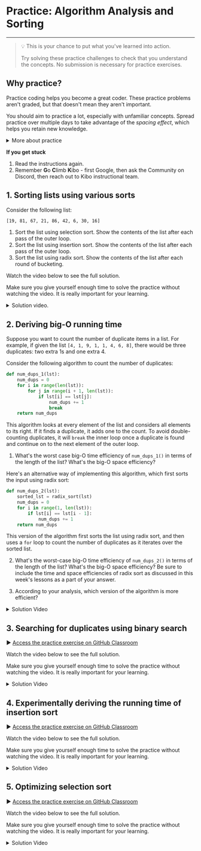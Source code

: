 # Practice: Algorithm Analysis and Sorting

---

> 💡 This is your chance to put what you've learned into action.
>
> Try solving these practice challenges to check that you understand the concepts.
> No submission is necessary for practice exercises.

## Why practice?

Practice coding helps you become a great coder. These practice problems aren't
graded, but that doesn't mean they aren't important.

You should aim to practice a lot, especially with unfamiliar concepts. Spread practice over multiple days to take advantage of the _spacing effect_, which helps you retain new knowledge.

<details><summary>More about practice</summary>

Practice helps you understand what you know, and what you don't know. It can be easy to trick yourself into thinking you understand something when you
do not -- or that you don't understand when you do. Practicing by writing code
or debugging code will help you find out what you really understand, and where
you are still confused.

Practice helps build confidence in your coding. The more programs you write, and
the more problems you solve, the more you learn that you are a capable coder and
problem-solver.

Practice doesn't always feel good - sometimes you'll be stumped! But, practice
shouldn't feel super frustrating either. If you find yourself getting angry at
yourself or the code, it's a good time to take a break and ask for help.

The **solutions** to each challenge are available, and you can view a video of the solution below each challenge.

* Try to go through the whole challenge without using the solution.
* If you can’t do the challenge without looking the solution, it means you don’t understand the material well enough yet.
* Try the next practice challenges without looking at the solution. If you need more practice challenges, reach out on Discord.

</details>

<aside>

**If you get stuck**
1. Read the instructions again.
2. Remember **G**o **C**limb **K**ibo - first Google, then ask the Community on Discord, then reach out to Kibo instructional team.

</aside>

## 1. Sorting lists using various sorts

Consider the following list:

```txt
[19, 81, 67, 21, 86, 42, 6, 30, 16]
```

1. Sort the list using selection sort. Show the contents of the list after each pass of the outer loop.
2. Sort the list using insertion sort. Show the contents of the list after each pass of the outer loop.
3. Sort the list using radix sort. Show the contents of the list after each round of bucketing.

Watch the video below to see the full solution.

Make sure you give yourself enough time to solve the practice without watching the video. It is really important for your learning.

<details><summary>Solution video.</summary>

<div
  style="position: relative; padding-bottom: 56.25%; height: 0;">
  <iframe
    src="https://www.youtube.com/embed/a-gw1DBUDrg"
    title="YouTube video player"
    frameborder="0"
    allow="accelerometer; autoplay; clipboard-write; encrypted-media; gyroscope; picture-in-picture"
    allowfullscreen
    style="position: absolute; top: 0; left: 0; width: 100%; height: 100%;">
  </iframe>
</div>

</details>

## 2. Deriving big-O running time

Suppose you want to count the number of duplicate items in a list. For example, if given the list `[4, 1, 9, 1, 1, 4, 6, 8]`, there would be three duplicates: two extra 1s and one extra 4.

Consider the following algorithm to count the number of duplicates:

```python
def num_dups_1(lst):
    num_dups = 0
    for i in range(len(lst)):
        for j in range(i + 1, len(lst)):
            if lst[i] == lst[j]:
                num_dups += 1
                break
    return num_dups
```

This algorithm looks at every element of the list and considers all elements to its right. If it finds a duplicate, it adds one to the count. To avoid double-counting duplicates, it will `break` the inner loop once a duplicate is found and continue on to the next element of the outer loop.

  1. What's the worst case big-O time efficiency of `num_dups_1()` in terms of the length of the list? What's the big-O space efficiency?

Here's an alternative way of implementing this algorithm, which first sorts the input using radix sort:

```python
def num_dups_2(lst):
    sorted_lst = radix_sort(lst)
    num_dups = 0
    for i in range(1, len(lst)):
        if lst[i] == lst[i - 1]:
            num_dups += 1
    return num_dups
```

This version of the algorithm first sorts the list using radix sort, and then uses a `for` loop to count the number of duplicates as it iterates over the sorted list.

  2. What's the worst-case big-O time efficiency of `num_dups_2()` in terms of the length of the list? What's the big-O space efficiency? Be sure to include the time and space efficiencies of radix sort as discussed in this week's lessons as a part of your answer.

  3. According to your analysis, which version of the algorithm is more efficient?

<details><summary>Solution Video</summary>

<div
  style="position: relative; padding-bottom: 56.25%; height: 0;">
  <iframe
    src="https://www.youtube.com/embed/x_bpoJ4-zVk"
    title="YouTube video player"
    frameborder="0"
    allow="accelerometer; autoplay; clipboard-write; encrypted-media; gyroscope; picture-in-picture"
    allowfullscreen
    style="position: absolute; top: 0; left: 0; width: 100%; height: 100%;">
  </iframe>
</div>

</details>

## 3. Searching for duplicates using binary search

▶️ [Access the practice exercise on GitHub Classroom](https://github.com/kiboschool/dsa-duplicate-count)

Watch the video below to see the full solution.

Make sure you give yourself enough time to solve the practice without watching the video. It is really important for your learning.

<details><summary>Solution Video</summary>

<div
  style="position: relative; padding-bottom: 56.25%; height: 0;">
  <iframe
    src="https://www.youtube.com/embed/2KTb3EXPI1M"
    title="YouTube video player"
    frameborder="0"
    allow="accelerometer; autoplay; clipboard-write; encrypted-media; gyroscope; picture-in-picture"
    allowfullscreen
    style="position: absolute; top: 0; left: 0; width: 100%; height: 100%;">
  </iframe>
</div>

</details>

## 4. Experimentally deriving the running time of insertion sort

▶️ [Access the practice exercise on GitHub Classroom](https://github.com/kiboschool/dsa-insertion-analysis)

Watch the video below to see the full solution.

Make sure you give yourself enough time to solve the practice without watching the video. It is really important for your learning.

<details><summary>Solution Video</summary>

<div
  style="position: relative; padding-bottom: 56.25%; height: 0;">
  <iframe
    src="https://www.youtube.com/embed/m9ZUtpZ0Af4"
    title="YouTube video player"
    frameborder="0"
    allow="accelerometer; autoplay; clipboard-write; encrypted-media; gyroscope; picture-in-picture"
    allowfullscreen
    style="position: absolute; top: 0; left: 0; width: 100%; height: 100%;">
  </iframe>
</div>

</details>

## 5. Optimizing selection sort

▶️ [Access the practice exercise on GitHub Classroom](https://github.com/kiboschool/dsa-selection-sort-opt)

Watch the video below to see the full solution.

Make sure you give yourself enough time to solve the practice without watching the video. It is really important for your learning.

<details><summary>Solution Video</summary>

<div
  style="position: relative; padding-bottom: 56.25%; height: 0;">
  <iframe
    src="https://www.youtube.com/embed/YkCZ4yLwt_E"
    title="YouTube video player"
    frameborder="0"
    allow="accelerometer; autoplay; clipboard-write; encrypted-media; gyroscope; picture-in-picture"
    allowfullscreen
    style="position: absolute; top: 0; left: 0; width: 100%; height: 100%;">
  </iframe>
</div>

</details>
